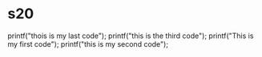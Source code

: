 # s20
printf("thois is my last code");
printf("this is the third code");
printf("This is my first code");
printf("this is my second code");
